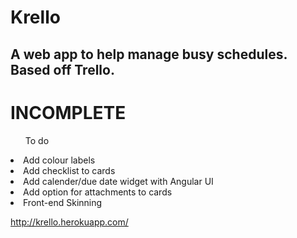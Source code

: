 <h1>Krello</h1>

<h2>A web app to help manage busy schedules. Based off Trello.</h2>

<h1>INCOMPLETE</h1>

<ul> To do </ul>

<li>Add colour labels</li>
<li>Add checklist to cards</li>
<li>Add calender/due date widget with Angular UI</li>
<li>Add option for attachments to cards</li>
<li>Front-end Skinning</li>


http://krello.herokuapp.com/
